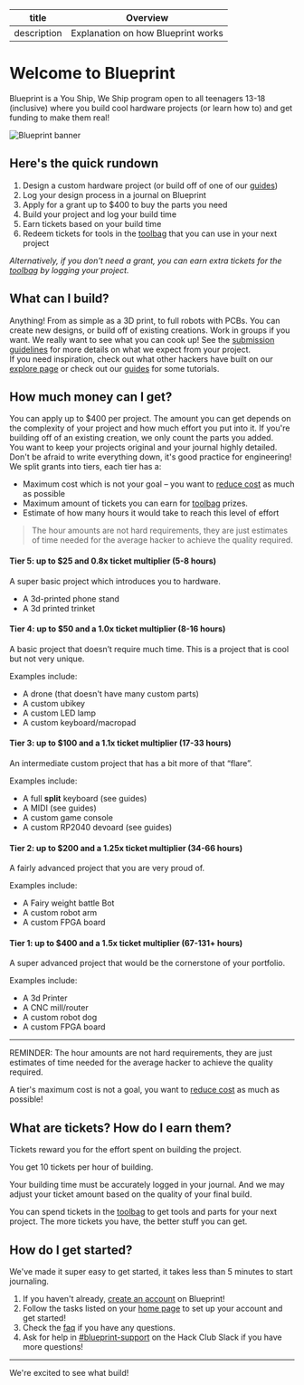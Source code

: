 | title       | Overview                           |
| ----------- | ---------------------------------- |
| description | Explanation on how Blueprint works |

# Welcome to Blueprint

Blueprint is a You Ship, We Ship program open to all teenagers 13-18 (inclusive) where you build cool hardware projects (or learn how to) and get funding to make them real!

![Blueprint banner](https://hc-cdn.hel1.your-objectstorage.com/s/v3/72b79bc96a159671eb566cbcbd895f7679a073ac_blueprint-header.png)

## Here's the quick rundown

1. Design a custom hardware project (or build off of one of our [guides](/guides))
2. Log your design process in a journal on Blueprint
3. Apply for a grant up to $400 to buy the parts you need
4. Build your project and log your build time
5. Earn tickets based on your build time
6. Redeem tickets for tools in the [toolbag](/toolbag) that you can use in your next project

_Alternatively, if you don't need a grant, you can earn extra tickets for the [toolbag](/toolbag) by logging your project._

## What can I build?

Anything! From as simple as a 3D print, to full robots with PCBs. You can create new designs, or build off of existing creations. Work in groups if you want. We really want to see what you can cook up!
See the [submission guidelines](/docs/submission-guidelines) for more details on what we expect from your project.  
If you need inspiration, check out what other hackers have built on our [explore page](/explore) or check out our [guides](/guides) for some tutorials.

## How much money can I get?

You can apply up to $400 per project. The amount you can get depends on the complexity of your project and how much effort you put into it. If you're building off of an existing creation, we only count the parts you added.  
You want to keep your projects original and your journal highly detailed. Don't be afraid to write everything down, it's good practice for engineering!  
We split grants into tiers, each tier has a:

- Maximum cost <span class="text-bp-warning">which is not your goal</span> – you want to [reduce cost](/docs/about-cost) as much as possible
- Maximum amount of tickets you can earn for [toolbag](/toolbag) prizes.
- Estimate of how many hours it would take to reach this level of effort

> <span class="text-bp-warning">The hour amounts are not hard requirements, they are just estimates of time needed for the average hacker to achieve the quality required.</span>

#### Tier 5: up to $25 and 0.8x ticket multiplier (5-8 hours)

A super basic project which introduces you to hardware.
- A 3d-printed phone stand
- A 3d printed trinket

#### Tier 4: up to $50 and a 1.0x ticket multiplier (8-16 hours)

A basic project that doesn’t require much time. This is a project that is cool but not very unique.

Examples include:

- A drone (that doesn't have many custom parts)
- A custom ubikey
- A custom LED lamp
- A custom keyboard/macropad

#### Tier 3: up to $100 and a 1.1x ticket multiplier (17-33 hours)

An intermediate custom project that has a bit more of that “flare”.

Examples include:

- A full **split** keyboard (see guides)
- A MIDI (see guides)
- A custom game console
- A custom RP2040 devoard (see guides)

#### Tier 2: up to $200 and a 1.25x ticket multiplier (34-66 hours)

A fairly advanced project that you are very proud of.

Examples include:

- A Fairy weight battle Bot
- A custom robot arm
- A custom FPGA board

#### Tier 1: up to $400 and a 1.5x ticket multiplier (67-131+ hours)

A super advanced project that would be the cornerstone of your portfolio.

Examples include:

- A 3d Printer
- A CNC mill/router
- A custom robot dog
- A custom FPGA board

---

<span class="text-bp-warning">REMINDER: The hour amounts are not hard requirements, they are just estimates of time needed for the average hacker to achieve the quality required.</span>

<span class="text-bp-warning">A tier's maximum cost is not a goal, you want to [reduce cost](/docs/about-cost) as much as possible!</span>

## What are tickets? How do I earn them?

Tickets reward you for the effort spent on building the project.

<span class="text-bp-warning">You get 10 tickets per hour of building.</span>

Your building time must be accurately logged in your journal. And we may adjust your ticket amount based on the quality of your final build.

You can spend tickets in the [toolbag](/toolbag) to get tools and parts for your next project. The more tickets you have, the better stuff you can get.

## How do I get started?

We've made it super easy to get started, it takes less than 5 minutes to start journaling.

1. If you haven't already, [create an account](/auth/login) on Blueprint!
2. Follow the tasks listed on your [home page](/) to set up your account and get started!
3. Check the [faq](/faq) if you have any questions.
4. Ask for help in [#blueprint-support](https://hackclub.slack.com/archives/C09CMJV6V6K) on the Hack Club Slack if you have more questions!

---

We're excited to see what build!

